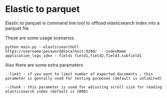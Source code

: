 # Elastic to parquet

Elastic to parquet is command line tool to offload elasticsearch index into a parquet file

These are some usage scenarios:

```
python main.py --elasticsearchUrl https://username:password@localhost:9200/  --indexName application_logs_idex --fields field1,field2,field3.subfield1
```

Also there are some extra parameters

````
--limit : if you want to limit number of exported documents , this parameter is genrally used for testing purposes (default is unlimited)
````

```
--chunk : this parameter is used for adjusting scroll size for reading elasticsearch index (default is 1000)
```
